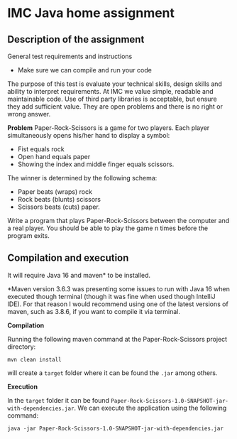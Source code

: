 # IMC Java home assignment

## Description of the assignment

General test requirements and instructions
* Make sure we can compile and run your code

The purpose of this test is evaluate your technical skills, design skills and ability to interpret
requirements. At IMC we value simple, readable and maintainable code. Use of third party libraries is
acceptable, but ensure they add sufficient value.
They are open problems and there is no right or wrong answer.

**Problem**
Paper-Rock-Scissors is a game for two players. Each player simultaneously opens his/her hand to display
a symbol:
* Fist equals rock
* Open hand equals paper
* Showing the index and middle finger equals scissors.

The winner is determined by the following schema:
* Paper beats (wraps) rock
* Rock beats (blunts) scissors
* Scissors beats (cuts) paper.

Write a program that plays Paper-Rock-Scissors between the computer and a real player. You should be
able to play the game n times before the program exits.

## Compilation and execution

It will require Java 16 and maven* to be installed.

*Maven version 3.6.3 was presenting some issues to run with Java 16 when executed though terminal
(though it was fine when used though IntelliJ IDE). For that reason I would recommend using one of 
the latest versions of maven, such as 3.8.6, if you want to compile it via terminal.

**Compilation**

Running the following maven command at the Paper-Rock-Scissors project directory:

`mvn clean install`

will create a `target` folder where it can be found the `.jar` among others.

**Execution**

In the `target` folder it can be found `Paper-Rock-Scissors-1.0-SNAPSHOT-jar-with-dependencies.jar`.
We can execute the application using the following command:

`java -jar Paper-Rock-Scissors-1.0-SNAPSHOT-jar-with-dependencies.jar`